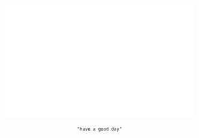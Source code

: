 <div align="center">

<a href="https://vladde.net/">
  <img src="/resource/me.svg?forceUpdateCounter=1" width="100%" height="300px">
</a>

<samp><sub>"have a good day"</sub></samp>

</div>
